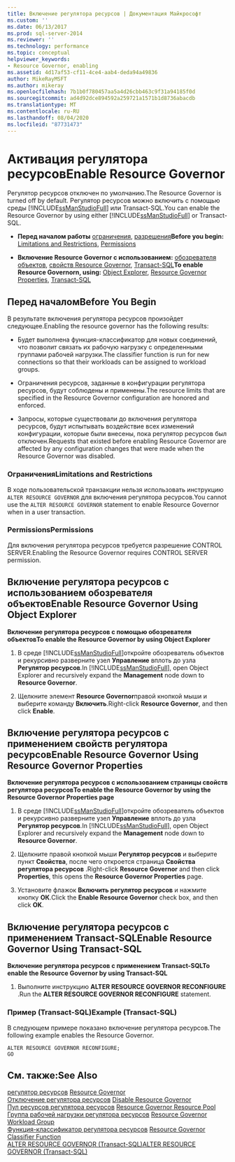 ```yaml
---
title: Включение регулятора ресурсов | Документация Майкрософт
ms.custom: ''
ms.date: 06/13/2017
ms.prod: sql-server-2014
ms.reviewer: ''
ms.technology: performance
ms.topic: conceptual
helpviewer_keywords:
- Resource Governor, enabling
ms.assetid: 4d17af53-cf11-4ce4-aab4-deda94a49836
author: MikeRayMSFT
ms.author: mikeray
ms.openlocfilehash: 7b1b0f780457aa5a4d26cbb463c9f31a94185f0d
ms.sourcegitcommit: ad4d92dce894592a259721a1571b1d8736abacdb
ms.translationtype: MT
ms.contentlocale: ru-RU
ms.lasthandoff: 08/04/2020
ms.locfileid: "87731473"
---
```

# <a name="enable-resource-governor"></a><span data-ttu-id="08ed1-102">Активация регулятора ресурсов</span><span class="sxs-lookup"><span data-stu-id="08ed1-102">Enable Resource Governor</span></span>
  <span data-ttu-id="08ed1-103">Регулятор ресурсов отключен по умолчанию.</span><span class="sxs-lookup"><span data-stu-id="08ed1-103">The Resource Governor is turned off by default.</span></span> <span data-ttu-id="08ed1-104">Регулятор ресурсов можно включить с помощью среды [!INCLUDE[ssManStudioFull](../../includes/ssmanstudiofull-md.md)] или Transact-SQL.</span><span class="sxs-lookup"><span data-stu-id="08ed1-104">You can enable the Resource Governor by using either [!INCLUDE[ssManStudioFull](../../includes/ssmanstudiofull-md.md)] or Transact-SQL.</span></span>  
  
-   <span data-ttu-id="08ed1-105">**Перед началом работы**  [ограничения](#LimitationsRestrictions), [разрешения](#Permissions)</span><span class="sxs-lookup"><span data-stu-id="08ed1-105">**Before you begin:**  [Limitations and Restrictions](#LimitationsRestrictions), [Permissions](#Permissions)</span></span>  
  
-   <span data-ttu-id="08ed1-106">**Включение Resource Governor с использованием:**  [обозревателя объектов](#RGOnObjEx), [свойств Resource Governor](#RGOnProp), [Transact-SQL](#RGOnTSQL)</span><span class="sxs-lookup"><span data-stu-id="08ed1-106">**To enable Resource Governorn, using:**  [Object Explorer](#RGOnObjEx), [Resource Governor Properties](#RGOnProp), [Transact-SQL](#RGOnTSQL)</span></span>  
  
##  <a name="before-you-begin"></a><a name="BeforeYouBegin"></a> <span data-ttu-id="08ed1-107">Перед началом</span><span class="sxs-lookup"><span data-stu-id="08ed1-107">Before You Begin</span></span>  
 <span data-ttu-id="08ed1-108">В результате включения регулятора ресурсов произойдет следующее.</span><span class="sxs-lookup"><span data-stu-id="08ed1-108">Enabling the resource governor has the following results:</span></span>  
  
-   <span data-ttu-id="08ed1-109">Будет выполнена функция-классификатор для новых соединений, что позволит связать их рабочую нагрузку с определенными группами рабочей нагрузки.</span><span class="sxs-lookup"><span data-stu-id="08ed1-109">The classifier function is run for new connections so that their workloads can be assigned to workload groups.</span></span>  
  
-   <span data-ttu-id="08ed1-110">Ограничения ресурсов, заданные в конфигурации регулятора ресурсов, будут соблюдены и применены.</span><span class="sxs-lookup"><span data-stu-id="08ed1-110">The resource limits that are specified in the Resource Governor configuration are honored and enforced.</span></span>  
  
-   <span data-ttu-id="08ed1-111">Запросы, которые существовали до включения регулятора ресурсов, будут испытывать воздействие всех изменений конфигурации, которые были внесены, пока регулятор ресурсов был отключен.</span><span class="sxs-lookup"><span data-stu-id="08ed1-111">Requests that existed before enabling Resource Governor are affected by any configuration changes that were made when the Resource Governor was disabled.</span></span>  
  
###  <a name="limitations-and-restrictions"></a><a name="LimitationsRestrictions"></a> <span data-ttu-id="08ed1-112">Ограничения</span><span class="sxs-lookup"><span data-stu-id="08ed1-112">Limitations and Restrictions</span></span>  
 <span data-ttu-id="08ed1-113">В ходе пользовательской транзакции нельзя использовать инструкцию `ALTER RESOURCE GOVERNOR` для включения регулятора ресурсов.</span><span class="sxs-lookup"><span data-stu-id="08ed1-113">You cannot use the `ALTER RESOURCE GOVERNOR` statement to enable Resource Governor when in a user transaction.</span></span>  
  
###  <a name="permissions"></a><a name="Permissions"></a> <span data-ttu-id="08ed1-114">Permissions</span><span class="sxs-lookup"><span data-stu-id="08ed1-114">Permissions</span></span>  
 <span data-ttu-id="08ed1-115">Для включения регулятора ресурсов требуется разрешение CONTROL SERVER.</span><span class="sxs-lookup"><span data-stu-id="08ed1-115">Enabling the Resource Governor requires CONTROL SERVER permission.</span></span>  
  
##  <a name="enable-resource-governor-using-object-explorer"></a><a name="RGOnObjEx"></a> <span data-ttu-id="08ed1-116">Включение регулятора ресурсов с использованием обозревателя объектов</span><span class="sxs-lookup"><span data-stu-id="08ed1-116">Enable Resource Governor Using Object Explorer</span></span>  
 <span data-ttu-id="08ed1-117">**Включение регулятора ресурсов с помощью обозревателя объектов**</span><span class="sxs-lookup"><span data-stu-id="08ed1-117">**To enable the Resource Governor by using Object Explorer**</span></span>  
  
1.  <span data-ttu-id="08ed1-118">В среде [!INCLUDE[ssManStudioFull](../../includes/ssmanstudiofull-md.md)]откройте обозреватель объектов и рекурсивно разверните узел **Управление** вплоть до узла **Регулятор ресурсов**.</span><span class="sxs-lookup"><span data-stu-id="08ed1-118">In [!INCLUDE[ssManStudioFull](../../includes/ssmanstudiofull-md.md)], open Object Explorer and recursively expand the **Management** node down to **Resource Governor**.</span></span>  
  
2.  <span data-ttu-id="08ed1-119">Щелкните элемент **Resource Governor**правой кнопкой мыши и выберите команду **Включить**.</span><span class="sxs-lookup"><span data-stu-id="08ed1-119">Right-click **Resource Governor**, and then click **Enable**.</span></span>  
  
##  <a name="enable-resource-governor-using-resource-governor-properties"></a><a name="RGOnProp"></a> <span data-ttu-id="08ed1-120">Включение регулятора ресурсов с применением свойств регулятора ресурсов</span><span class="sxs-lookup"><span data-stu-id="08ed1-120">Enable Resource Governor Using Resource Governor Properties</span></span>  
 <span data-ttu-id="08ed1-121">**Включение регулятора ресурсов с использованием страницы свойств регулятора ресурсов**</span><span class="sxs-lookup"><span data-stu-id="08ed1-121">**To enable the Resource Governor by using the Resource Governor Properties page**</span></span>  
  
1.  <span data-ttu-id="08ed1-122">В среде [!INCLUDE[ssManStudioFull](../../includes/ssmanstudiofull-md.md)]откройте обозреватель объектов и рекурсивно разверните узел **Управление** вплоть до узла **Регулятор ресурсов**.</span><span class="sxs-lookup"><span data-stu-id="08ed1-122">In [!INCLUDE[ssManStudioFull](../../includes/ssmanstudiofull-md.md)], open Object Explorer and recursively expand the **Management** node down to **Resource Governor**.</span></span>  
  
2.  <span data-ttu-id="08ed1-123">Щелкните правой кнопкой мыши **Регулятор ресурсов** и выберите пункт **Свойства**, после чего откроется страница **Свойства регулятора ресурсов** .</span><span class="sxs-lookup"><span data-stu-id="08ed1-123">Right-click **Resource Governor** and then click **Properties**, this opens the **Resource Governor Properties** page.</span></span>  
  
3.  <span data-ttu-id="08ed1-124">Установите флажок **Включить регулятор ресурсов** и нажмите кнопку **ОК**.</span><span class="sxs-lookup"><span data-stu-id="08ed1-124">Click the **Enable Resource Governor** check box, and then click **OK**.</span></span>  
  
##  <a name="enable-resource-governor-using-transact-sql"></a><a name="RGOnTSQL"></a> <span data-ttu-id="08ed1-125">Включение регулятора ресурсов с применением Transact-SQL</span><span class="sxs-lookup"><span data-stu-id="08ed1-125">Enable Resource Governor Using Transact-SQL</span></span>  
 <span data-ttu-id="08ed1-126">**Включение регулятора ресурсов с применением Transact-SQL**</span><span class="sxs-lookup"><span data-stu-id="08ed1-126">**To enable the Resource Governor by using Transact-SQL**</span></span>  
  
1.  <span data-ttu-id="08ed1-127">Выполните инструкцию **ALTER RESOURCE GOVERNOR RECONFIGURE** .</span><span class="sxs-lookup"><span data-stu-id="08ed1-127">Run the **ALTER RESOURCE GOVERNOR RECONFIGURE** statement.</span></span>  
  
### <a name="example-transact-sql"></a><span data-ttu-id="08ed1-128">Пример (Transact-SQL)</span><span class="sxs-lookup"><span data-stu-id="08ed1-128">Example (Transact-SQL)</span></span>  
 <span data-ttu-id="08ed1-129">В следующем примере показано включение регулятора ресурсов.</span><span class="sxs-lookup"><span data-stu-id="08ed1-129">The following example enables the Resource Governor.</span></span>  
  
```  
ALTER RESOURCE GOVERNOR RECONFIGURE;  
GO  
```  
  
## <a name="see-also"></a><span data-ttu-id="08ed1-130">См. также:</span><span class="sxs-lookup"><span data-stu-id="08ed1-130">See Also</span></span>  
 <span data-ttu-id="08ed1-131">[регулятор ресурсов](resource-governor.md) </span><span class="sxs-lookup"><span data-stu-id="08ed1-131">[Resource Governor](resource-governor.md) </span></span>  
 <span data-ttu-id="08ed1-132">[Отключение регулятора ресурсов](disable-resource-governor.md) </span><span class="sxs-lookup"><span data-stu-id="08ed1-132">[Disable Resource Governor](disable-resource-governor.md) </span></span>  
 <span data-ttu-id="08ed1-133">[Пул ресурсов регулятора ресурсов](resource-governor-resource-pool.md) </span><span class="sxs-lookup"><span data-stu-id="08ed1-133">[Resource Governor Resource Pool](resource-governor-resource-pool.md) </span></span>  
 <span data-ttu-id="08ed1-134">[Группа рабочей нагрузки регулятора ресурсов](resource-governor-workload-group.md) </span><span class="sxs-lookup"><span data-stu-id="08ed1-134">[Resource Governor Workload Group](resource-governor-workload-group.md) </span></span>  
 <span data-ttu-id="08ed1-135">[Функция-классификатор регулятора ресурсов](resource-governor-classifier-function.md) </span><span class="sxs-lookup"><span data-stu-id="08ed1-135">[Resource Governor Classifier Function](resource-governor-classifier-function.md) </span></span>  
 [<span data-ttu-id="08ed1-136">ALTER RESOURCE GOVERNOR (Transact-SQL)</span><span class="sxs-lookup"><span data-stu-id="08ed1-136">ALTER RESOURCE GOVERNOR &#40;Transact-SQL&#41;</span></span>](/sql/t-sql/statements/alter-resource-governor-transact-sql)  
  
  
